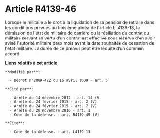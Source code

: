 # Article R4139-46

Lorsque le militaire a le droit à la liquidation de sa pension de retraite dans les conditions prévues au troisième alinéa de
l'article L. 4139-13, la démission de l'état de militaire de carrière ou la résiliation du contrat du militaire servant en
vertu d'un contrat est effective sous réserve d'en avoir avisé l'autorité militaire deux mois avant la date souhaitée de
cessation de l'état militaire. La durée de ce préavis peut être réduite d'un commun accord.

**Liens relatifs à cet article**

	**Modifié par**:

	  - Décret n°2009-422 du 16 avril 2009 - art. 5

	**Cité par**:

	  - Arrêté du 14 décembre 2012 - art. 14 (V)
	  - Arrêté du 24 février 2015 - art. 2 (V)
	  - Arrêté du 24 février 2015 - art. 7 (V)
	  - Arrêté du 28 novembre 2016 - art. 1
	  - Code de la défense. - art. R4139-49 (V)

	**Cite**:

	  - Code de la défense. - art. L4139-13
